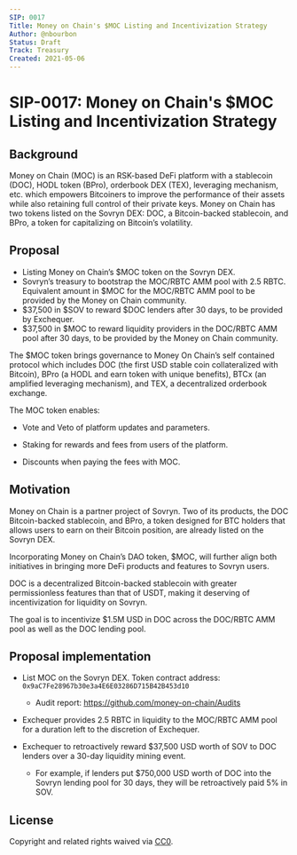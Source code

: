 ```yaml
---
SIP: 0017
Title: Money on Chain's $MOC Listing and Incentivization Strategy
Author: @nbourbon
Status: Draft
Track: Treasury
Created: 2021-05-06
---
```


# SIP-0017: Money on Chain's $MOC Listing and Incentivization Strategy

## Background

Money on Chain (MOC) is an RSK-based DeFi platform with a stablecoin (DOC), HODL token (BPro), orderbook DEX (TEX), leveraging mechanism, etc. which empowers Bitcoiners to improve the performance of their assets while also retaining full control of their private keys. Money on Chain has two tokens listed on the Sovryn DEX: DOC, a Bitcoin-backed stablecoin, and BPro, a token for capitalizing on Bitcoin’s volatility.

## Proposal

- Listing Money on Chain’s $MOC token on the Sovryn DEX.  
- Sovryn’s treasury to bootstrap the MOC/RBTC AMM pool with 2.5 RBTC. Equivalent amount in $MOC for the MOC/RBTC AMM pool to be provided by the Money on Chain community.  
- $37,500 in $SOV to reward $DOC lenders after 30 days, to be provided by Exchequer. 
- $37,500 in $MOC to reward liquidity providers in the DOC/RBTC AMM pool after 30 days, to be provided by the Money on Chain community. 

The $MOC token brings governance to Money On Chain’s self contained protocol which includes DOC (the first USD stable coin collateralized with Bitcoin), BPro (a HODL and earn token with unique benefits), BTCx (an amplified leveraging mechanism), and TEX, a decentralized orderbook exchange.

The MOC token enables:

- Vote and Veto of platform updates and parameters.  

- Staking for rewards and fees from users of the platform.  

- Discounts when paying the fees with MOC.  

## Motivation

Money on Chain is a partner project of Sovryn. Two of its products, the DOC Bitcoin-backed stablecoin, and BPro, a token designed for BTC holders that allows users to earn on their Bitcoin position, are already listed on the Sovryn DEX.

Incorporating Money on Chain’s DAO token, $MOC, will further align both initiatives in bringing more DeFi products and features to Sovryn users.

DOC is a decentralized Bitcoin-backed stablecoin with greater permissionless features than that of USDT, making it deserving of incentivization for liquidity on Sovryn.

The goal is to incentivize $1.5M USD in DOC across the DOC/RBTC AMM pool as well as the DOC lending pool.

## Proposal implementation

- List MOC on the Sovryn DEX. Token contract address: `0x9aC7Fe28967b30e3a4E6E03286D715B42B453d10`  
  - Audit report: https://github.com/money-on-chain/Audits  

- Exchequer provides 2.5 RBTC in liquidity to the MOC/RBTC AMM pool for a duration left to the discretion of Exchequer.

- Exchequer to retroactively reward $37,500 USD worth of SOV to DOC lenders over a 30-day liquidity mining event.
  - For example, if lenders put $750,000 USD worth of DOC into the Sovryn lending pool for 30 days, they will be retroactively paid 5% in SOV.

## License
Copyright and related rights waived via [CC0](https://creativecommons.org/publicdomain/zero/1.0/).
